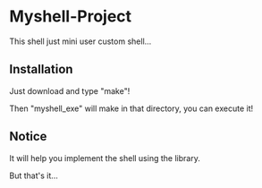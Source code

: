 # Myshell-Project

This shell just mini user custom shell...

Installation
-----
Just download and type "make"!

Then "myshell_exe" will make in that directory, you can execute it!

Notice
-------
It will help you implement the shell using the library.

But that's it...
